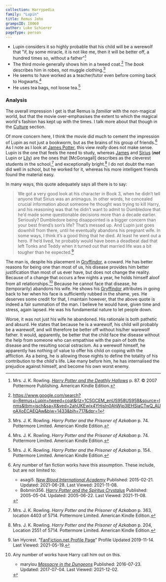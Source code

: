 ```yaml
---
collection: Harrypedia
family: "Lupin"
title: Remus John
grampsID: I0060
author: Luke Schierer
pageType: person
---
```


- Lupin considers it so highly probable that his child will be a werewolf that
  "if, by some miracle, it is not like me, then it will be better off, a hundred
  times so, without a father"[^211007-5]
- The third movie generally shows him in a tweed coat.[^211108-2] The _book_
  describes him in robes, not muggle clothing.[^211108-3]
- He seems to have worked as a teacher/tutor even before coming back to
  Hogwarts.[^211108-4]
- He uses tea bags, not loose tea.[^211108-5]

[^211108-2]: https://www.google.com/search?q=Remus+Lupin+tweed+coat&rlz=1C5GCEM_enUS958US958&source=lnms&tbm=isch&sa=X&ved=2ahUKEwjx4YHjsIn0AhWjp3IEHSiaCTwQ_AUoAXoECAEQAw&biw=1433&bih=717&dpr=1

[^211108-5]:
    Mrs. J. K. Rowling.
    _Harry Potter and the Prisoner of Azkaban_
    p. 154. Pottermore Limited. American Kindle Edition.

[^211108-4]:
    Mrs. J. K. Rowling.
    _Harry Potter and the Prisoner of Azkaban_
    p. 74. Pottermore Limited. American Kindle Edition.

[^211108-3]:
    Mrs. J. K. Rowling.
    _Harry Potter and the Prisoner of Azkaban_
    p. 74. Pottermore Limited. American Kindle Edition.

[^211007-5]:
    Mrs. J. K. Rowling.
    _[Harry Potter and the Deathly Hallows]_
    p. 87. © 2007 Pottermore Publishing. American Kindle Edition.

[Harry Potter and the Deathly Hallows]: https://www.librarything.com/work/3577382/

### Analysis

The overall impression I get is that Remus is _familiar_ with the non-magical
world, but that the movie over-emphasises the extent to which the magical
world's fashion has kept up with the times. I talk more about that though in
the [Culture] section.

[Culture]: /Harrypedia//culture/

Of more concern here, I think the movie did much to cement the impression of
Lupin as not just a bookworm, but as the brains of his group of
friends.[^211108-8] As I note as I look at [James Potter][James], this view
_really_ does not make sense. Lupin is the one that feels the need to study,
whereas [James] and [Sirius] (**_not_** Lupin or [Lily]) are the ones that
[McGonagall] describes as the cleverest students in the school,[^211108-6] and
exceptionally bright.[^211108-7] I do not doubt the man did well in school, but
he worked for it, whereas his more intelligent friends found the material easy.

[James]: /Harrypedia/people/Potter/James/
[Lily]: /Harrypedia/people/evans/lily_j/
[Sirius]: /Harrypedia/people/black/sirius_iii/

In many ways, this quote adequately says all there is to say:

> We got a very good look at his character in Book 3, when he didn’t tell anyone
> that Sirius was an animagus. In other words, he concealed crucial information
> about someone he thought was trying to kill Harry, and his reasoning was that
> he didn’t want to admit to Dumbledore that he’d made some questionable
> decisions more than a decade earlier. Seriously? Dumbledore being disappointed
> is a bigger concern than your best friend’s son’s life? That’s messed up. And
> Lupin just goes downhill from there, until he eventually abandons his pregnant
> wife. In some ways, I think it’s a good thing that he died. At least he went
> out a hero. If he’d lived, he probably would have been a deadbeat dad that
> left Tonks and Teddy when it turned out that married life was a bit tougher
> than he expected.[^20210519-12]

The man is, despite his placement in [Gryffindor], a coward. He has better
reasons for being one than most of us, his disease provides him better
justification than most of us ever have, but does not change the reality.
Because of a change that occurs a few nights a year, he holds himself aloof from
all relationships.[^211202-3] Because he cannot face that disease, he
(temporarily) abandons his wife. He shows his [Gryffindor] attributes in going
back to her when his face is sufficiently rubbed in the shame, yes. He deserves
some credit for that, I maintain however, that the above quote is indeed a fair
summation of the man. I believe he would have, given time and stress, again
lapsed. He was his fundamental nature to let people down.

Worse, it was not just his wife he abandoned. His rationale is both pathetic and absurd. He states that because he is a warewolf, his child will probably be a warewolf, and will therefore be better off without his/her warewolf father. It would, apparently, be better that the child face the disease without the help from someone who can empathise with the pain of both the disease and the resulting social ostracism. As a werewolf himself, he apparently has nothing of value to offer his child on coping with the affliction. As a being, he is allowing those nights to define the totality of his contribution to the child's life. Like many before him, he has internalised the prejudice against himself, and become his own worst enemy.

[Gryffindor]: /Harrypedia/hogwarts/gryffindor/

[^211202-3]: Any number of works have Harry call him out on this.

    - marylou _[Massacre in the Dungeons](https://www.fanfiction.net/s/12065437)_
      Published: 2016-07-23. Updated: 2017-07-04. Last Viewed: 2021-12-02.

[^20210519-12]:
    Ian Hycrest. "[FanFiction.net Profile Page](https://www.fanfiction.net/u/12433161/Ian-Hycrest)"
    Profile Updated 2019-11-14. Last Viewed: 2021-05-19.

[^211108-6]:
    Mrs. J. K. Rowling.
    _Harry Potter and the Prisoner of Azkaban_
    p. 363, location 4403 of 5714. Pottermore Limited. American Kindle Edition.

[^211108-7]:
    Mrs. J. K. Rowling.
    _Harry Potter and the Prisoner of Azkaban_
    p. 204, Location 2551 of 5714. Pottermore Limited. American Kindle Edition.

[^211108-8]:
    Any number of fan fiction works have this assumption. These
    include, but are not limited to:

    - asagi5. _[New Blood International Academy](https://www.fanfiction.net/s/11064921)_
      Published: 2015-02-21. Updated: 2021-06-28. Last Viewed: 2021-11-08.
    - Bobmin356. _[Harry Potter and the Spiritus
      Crystalus](https://www.fanfiction.net/s/2379367)_
      Published: 2005-05-04. Updated: 2005-06-22. Last Viewed: 2021-11-08.
